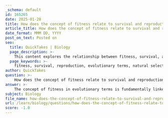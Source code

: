 ```yaml
---
_schema: default
id: 165265
date: 2025-01-28
title: How does the concept of fitness relate to survival and reproduction in evolutionary terms?
article_title: How does the concept of fitness relate to survival and reproduction in evolutionary terms?
date_format: MMM DD, YYYY
post_on_text: Posted on
seo:
  title: QuickTakes | Biology
  page_description: >-
    This content explores the relationship between fitness, survival, and reproduction in evolutionary terms, highlighting key aspects such as survival, natural selection, adaptation, and environmental influences on evolutionary success.
  page_keywords: >-
    fitness, survival, reproduction, evolutionary terms, natural selection, adaptation, genetic makeup, environmental factors, types of selection, Darwin's postulates
author: QuickTakes
question: >-
    How does the concept of fitness relate to survival and reproduction in evolutionary terms?
answer: >-
    The concept of fitness in evolutionary terms is fundamentally linked to an organism's ability to survive and reproduce within its environment. Fitness is often defined as the reproductive success of an individual, which is typically measured by the number of offspring that survive to reproductive age. This means that an organism with higher fitness is more likely to pass on its genes to the next generation, thereby influencing the genetic makeup of future populations.\n\n### Key Aspects of Fitness:\n\n1. **Survival and Reproduction**: Fitness encompasses both survival and reproductive success. An organism must not only survive to reproductive age but also successfully produce offspring that can themselves survive and reproduce. For example, in a population of beetles, those with traits that provide better camouflage from predators may survive longer and reproduce more than those without such traits, thereby increasing their fitness.\n\n2. **Natural Selection**: Fitness is a central concept in natural selection, one of the primary mechanisms of evolution. According to Darwin's four postulates, variation exists among individuals, traits are heritable, more individuals are produced than can survive, and survival and reproduction are not random; rather, favorable traits enhance fitness. This means that traits that improve an organism's fitness are more likely to be passed on to subsequent generations.\n\n3. **Adaptation**: Over time, the process of natural selection leads to adaptation, where traits that enhance fitness become more common in a population. For instance, a species of plant that produces more seeds in a nutrient-rich environment will have higher fitness, leading to a greater representation of that trait in future generations.\n\n4. **Environmental Influence**: The concept of fitness is also influenced by environmental factors. An organism's fitness can vary depending on changes in its environment, such as availability of resources, presence of predators, and climate conditions. This dynamic nature of fitness underscores the importance of adaptability in evolutionary success.\n\n5. **Types of Selection**: Different types of selection (directional, stabilizing, and disruptive) can affect fitness in various ways. For example, directional selection favors individuals with traits at one extreme, while stabilizing selection favors average traits, both of which can lead to changes in the population's overall fitness.\n\nIn summary, fitness is a crucial concept in understanding how organisms evolve through natural selection. It highlights the relationship between survival, reproduction, and the traits that enhance these processes, ultimately shaping the evolutionary trajectory of species.
subject: Biology
file_name: how-does-the-concept-of-fitness-relate-to-survival-and-reproduction-in-evolutionary-terms.md
url: /learn/biology/questions/how-does-the-concept-of-fitness-relate-to-survival-and-reproduction-in-evolutionary-terms
score: -1.0
---
```


&nbsp;